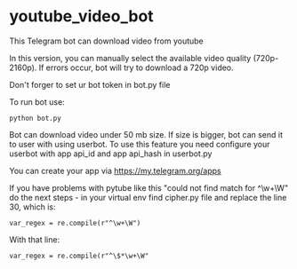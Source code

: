 # youtube_video_bot

This Telegram bot can download video from youtube

In this version, you can manually select the available video quality (720p-2160p).
If errors occur, bot will try to download a 720p video.

Don't forger to set ur bot token in bot.py file

To run bot use:
```
python bot.py
```

Bot can download video under 50 mb size. If size is bigger, bot can send it to user with using userbot.
To use this feature you need configure your userbot with app api_id and app api_hash in userbot.py

You can create your app via https://my.telegram.org/apps

If you have problems with pytube like this "could not find match for ^\w+\W" do the next steps - 
in your virtual env find cipher.py file and replace the line 30, which is:
```
var_regex = re.compile(r"^\w+\W")
```
With that line:
```
var_regex = re.compile(r"^\$*\w+\W"
```
